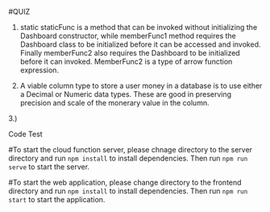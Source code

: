 #QUIZ

1) static staticFunc is a method that can be invoked without initializing the Dashboard constructor, while memberFunc1 method requires the Dashboard class to be initialized before it can be accessed and invoked. Finally memberFunc2 also requires the Dashboard to be initialized before it can invoked. MemberFunc2 is a type of arrow function expression.


2) A viable column type to store a user money in a database is to use either a Decimal or Numeric data types. These are good in preserving precision and scale of the monerary value in the column.

3.)



Code Test

#To start the cloud function server, please chnage directory to the server directory and run `npm install` to install dependencies. Then run `npm run serve` to start the server.


#To start the web application, please change directory to the frontend directory and run `npm install` to install dependencies. Then run `npm run start` to start the application.